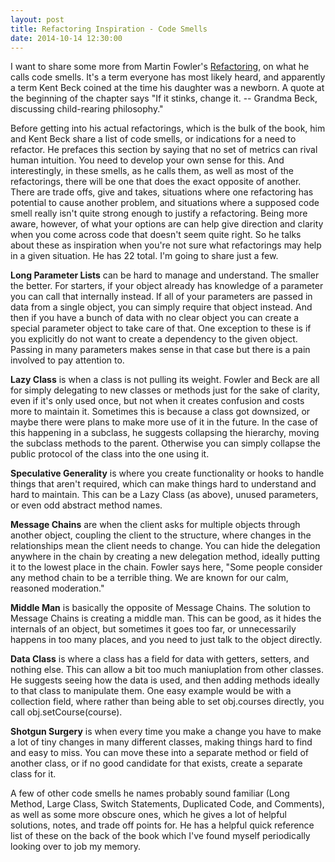 ```yaml
---
layout: post
title: Refactoring Inspiration - Code Smells
date: 2014-10-14 12:30:00
---
```


I want to share some more from Martin Fowler's [Refactoring](http://refactoring.com), on what he calls code smells. It's a term everyone has most likely heard, and apparently a term Kent Beck coined at the time his daughter was a newborn. A quote at the beginning of the chapter says "If it stinks, change it. -- Grandma Beck, discussing child-rearing philosophy."

Before getting into his actual refactorings, which is the bulk of the book, him and Kent Beck share a list of code smells, or indications for a need to refactor. He prefaces this section by saying that no set of metrics can rival human intuition. You need to develop your own sense for this. And interestingly, in these smells, as he calls them, as well as most of the refactorings, there will be one that does the exact opposite of another. There are trade offs, give and takes, situations where one refactoring has potential to cause another problem, and situations where a supposed code smell really isn't quite strong enough to justify a refactoring. Being more aware, however, of what your options are can help give direction and clarity when you come across code that doesn't seem quite right. So he talks about these as inspiration when you're not sure what refactorings may help in a given situation. He has 22 total. I'm going to share just a few.

**Long Parameter Lists** can be hard to manage and understand. The smaller the better. For starters, if your object already has knowledge of a parameter you can call that internally instead. If all of your parameters are passed in data from a single object, you can simply require that object instead. And then if you have a bunch of data with no clear object you can create a special parameter object to take care of that. One exception to these is if you explicitly do not want to create a dependency to the given object. Passing in many parameters makes sense in that case but there is a pain involved to pay attention to.

**Lazy Class** is when a class is not pulling its weight. Fowler and Beck are all for simply delegating to new classes or methods just for the sake of clarity, even if it's only used once, but not when it creates confusion and costs more to maintain it. Sometimes this is because a class got downsized, or maybe there were plans to make more use of it in the future. In the case of this happening in a subclass, he suggests collapsing the hierarchy, moving the subclass methods to the parent. Otherwise you can simply collapse the public protocol of the class into the one using it.

**Speculative Generality** is where you create functionality or hooks to handle things that aren't required, which can make things hard to understand and hard to maintain. This can be a Lazy Class (as above), unused parameters, or even odd abstract method names.

**Message Chains** are when the client asks for multiple objects through another object, coupling the client to the structure, where changes in the relationships mean the client needs to change. You can hide the delegation anywhere in the chain by creating a new delegation method, ideally putting it to the lowest place in the chain. Fowler says here, "Some people consider any method chain to be a terrible thing. We are known for our calm, reasoned moderation."

**Middle Man** is basically the opposite of Message Chains. The solution to Message Chains is creating a middle man. This can be good, as it hides the internals of an object, but sometimes it goes too far, or unnecessarily happens in too many places, and you need to just talk to the object directly.

**Data Class** is where a class has a field for data with getters, setters, and nothing else. This can allow a bit too much maniuplation from other classes. He suggests seeing how the data is used, and then adding methods ideally to that class to manipulate them. One easy example would be with a collection field, where rather than being able to set obj.courses directly, you call obj.setCourse(course).

**Shotgun Surgery** is when every time you make a change you have to make a lot of tiny changes in many different classes, making things hard to find and easy to miss. You can move these into a separate method or field of another class, or if no good candidate for that exists, create a separate class for it.

A few of other code smells he names probably sound familiar (Long Method, Large Class, Switch Statements, Duplicated Code, and Comments), as well as some more obscure ones, which he gives a lot of helpful solutions, notes, and trade off points for. He has a helpful quick reference list of these on the back of the book which I've found myself periodically looking over to job my memory.
